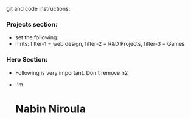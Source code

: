 git and code instructions:

### Projects section:
- set the following:
- hints: filter-1 = web design, filter-2 = R&D Projects, filter-3 = Games

### Hero Section:
- Following is very important. Don't remove h2
-  <p>I'm</p> <h1>Nabin Niroula</h1> <h2></h2>

